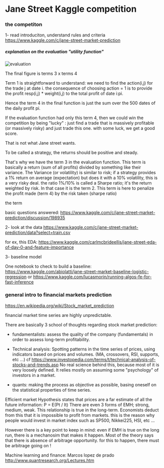 # Jane Street Kaggle competition 


### the competiton
1- read introduciton, understand rules and criteria
https://www.kaggle.com/c/jane-street-market-prediction

##### explanation on the evaluation "utility function"

![evaluation](https://github.com/GitHKDL/kaggle/edit/main/janestreet/eval.png)

The final figure is terms 3 x terms 4 

Term 1 is straightforward to understand: we need to find the action(i,j) for the trade j at date i.
the consequence of choosing action = 1 is to provide the profit resp(i,j) * weight(i,j) to the total profit of date i:pi.

Hence the term 4 in the final function is just the sum over the 500 dates of the daily profit pi. 

If the evaluation function had only this term 4, then we could win the competition by being "lucky" : just find a trade that is massively profitable (or massively risky) and just trade this one. with some luck, we get a good score.

That is not what Jane street wants.

To be called a strategy, the returns should be positive and steady. 

That's why we have the term 3 in the evaluation function.
This term is basically a return (sum of all profits) divided by something like their variance.
The Variance (or volatility) is similar to risk; if a strategy provides a 1% return on average (expectation) but does it with a 10% volatility, this is a very risky deal. the ratio 1%/10% is called a Sharpe ratio; it's the return weighted by risk. In that case it is the term 2.
This term is here to penalize the profit made (term 4) by the risk taken (sharpe ratio) 

the term


basic questions answered: https://www.kaggle.com/c/jane-street-market-prediction/discussion/198935

2- look at the data
https://www.kaggle.com/c/jane-street-market-prediction/data?select=train.csv

for ex, this EDA: https://www.kaggle.com/carlmcbrideellis/jane-street-eda-of-day-0-and-feature-importance


3- baseline model

One notebook to check to build a baseline: https://www.kaggle.com/abiolatti/jane-street-market-baseline-logistic-regression
or https://www.kaggle.com/lucasmorin/running-algos-fe-for-fast-inference


### general intro to financial markets prediction 

https://en.wikipedia.org/wiki/Stock_market_prediction

financial market time series are highly unpredictable.

There are basically 3 school of thoughts regarding stock market prediction:
* fundamentalists: assess the quality of the company (fundamentals) in order to assess long-term profitability.

* Technical analysis: Spotting patterns in the time series of prices, using indicators based on prices and volumes. (MA, crossovers, RSI, supports, etc ...)
cf https://www.investopedia.com/terms/t/technical-analysis-of-stocks-and-trends.asp
No real science behind this, because most of it is very loosely defined. It relies mostly on assuming some "psychology" of investors in a market.

* quants: making the process as objective as possible, basing oneself on the statistical properties of time series.

Efficient market Hypothesis states that prices are a far estimate of all the future information:
P = E(Pt / It) 
There are even 3 forms of EMH; strong, medium, weak.
This relationship is true in the long-term.
Economists deduct from this that it is impossible to profit from markets. 
this is the reason why people would invest in market index such as SP500, Nikkei225, HSI, etc ...

However there is a key point to keep in mind: even if EMH is true on the long run, there is a mechanosim that makes it happen. 
Most of the theory says that there is absence of arbitrage opportunity.
for this to happen, there must be arbitrage going on ! 


Machine learning and finance: Marcos lopez de prado http://www.quantresearch.org/Lectures.htm


